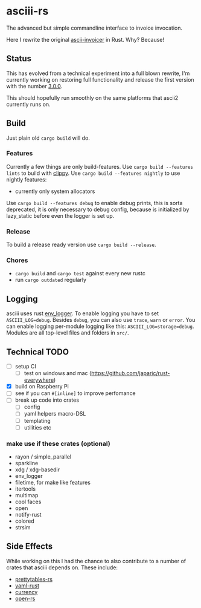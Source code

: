 # asciii-rs

The advanced but simple commandline interface to invoice invocation.

Here I rewrite the original [ascii-invoicer](http://github.com/ascii-dresden/ascii-invoicer) in Rust. Why? Because!

## Status

This has evolved from a technical experiment into a full blown rewrite,
I'm currently working on restoring full functionality and release the first version with the number [3.0.0](https://github.com/hoodie/asciii-rs/milestones/3.0.0).

This should hopefully run smoothly on the same platforms that ascii2 currently runs on.


## Build

Just plain old `cargo build` will do.

### Features

Currently a few things are only build-features.
Use `cargo build --features lints` to build with [clippy](https://github.com/Manishearth/rust-clippy).
Use `cargo build --features nightly` to use nightly features:
  * currently only system allocators

Use `cargo build --features debug` to enable debug prints, this is sorta deprecated, it is only necessary to debug config, because is initialized by lazy_static before even the logger is set up.

### Release
To build a release ready version use `cargo build --release`.

### Chores

* `cargo build` and `cargo test` against every new rustc
* run `cargo outdated` regularly


## Logging

asciii uses rust [env_logger](http://doc.rust-lang.org/log/env_logger).
To enable logging you have to set `ASCIII_LOG=debug`.
Besides `debug`, you can also use `trace`, `warn` or `error`.
You can enable logging per-module logging like this: `ASCIII_LOG=storage=debug`.
Modules are all top-level files and folders in `src/`.

## Technical TODO

* [ ] setup CI
    * [ ] test on windows and mac (https://github.com/japaric/rust-everywhere)
* [x] build on Raspberry Pi
* [ ] see if you can `#[inline]` to improve perfomance
* [ ] break up code into crates
    * [ ] config
    * [ ] yaml helpers macro-DSL
    * [ ] templating
    * [ ] utilities etc

### make use if these crates (optional)

* rayon / simple_parallel
* sparkline
* xdg / xdg-basedir
* env_logger
* filetime, for make like features
* itertools
* multimap
* cool faces
* open
* notify-rust
* colored
* strsim


## Side Effects

While working on this I had the chance to also contribute to a number of crates that asciii depends on.
These include:

* [prettytables-rs](https://github.com/phsym/prettytable-rs/)
* [yaml-rust](https://github.com/chyh1990/yaml-rust)
* [currency](https://github.com/Tahler/rust-lang-currency)
* [open-rs](https://github.com/byron/open-rs)
